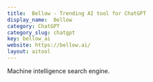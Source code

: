 ```yaml
---
title:  Bellow - Trending AI tool for ChatGPT
display_name:  Bellow
category: ChatGPT
category_slug: chatgpt
key: bellow_ai
website: https://bellow.ai/
layout: aitool
---
```


Machine intelligence search engine.
